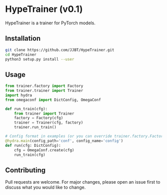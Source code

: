 # HypeTrainer (v0.1)

HypeTrainer is a trainer for PyTorch models.

## Installation

```bash
git clone https://github.com/JJBT/HypeTrainer.git
cd HypeTrainer
python3 setup.py install --user
```

## Usage

```python
from trainer.factory import Factory
from trainer.trainer import Trainer
import hydra
from omegaconf import DictConfig, OmegaConf

def run_train(cfg):
    from trainer import Trainer
    factory = Factory(cfg)
    trainer = Trainer(cfg, factory)
    trainer.run_train()

# Config format in examples (or you can override trainer.factory.Factory)
@hydra.main(config_path='conf', config_name='config')
def run(cfg: DictConfig):
    cfg = OmegaConf.create(cfg)
    run_train(cfg)
```

## Contributing
Pull requests are welcome. For major changes, please open an issue first to discuss what you would like to change.

